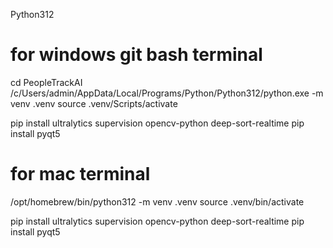 Python312

# for windows git bash terminal
cd PeopleTrackAI
/c/Users/admin/AppData/Local/Programs/Python/Python312/python.exe -m venv .venv
source .venv/Scripts/activate

pip install ultralytics supervision opencv-python deep-sort-realtime
pip install pyqt5


# for mac terminal
/opt/homebrew/bin/python312 -m venv .venv
source .venv/bin/activate

pip install ultralytics supervision opencv-python deep-sort-realtime
pip install pyqt5

